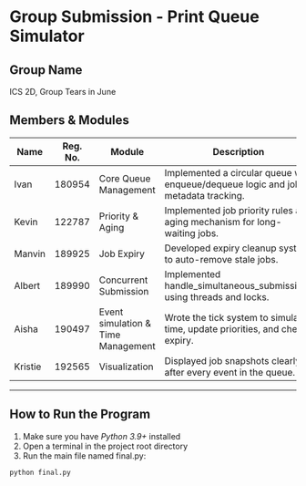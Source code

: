 # Group Submission - Print Queue Simulator

## Group Name
ICS 2D, Group Tears in June

## Members & Modules

| Name    | Reg. No. | Module                              | Description |
|---------|----------|-------------------------------------|-------------|
| Ivan    | 180954   | Core Queue Management               | Implemented a circular queue with enqueue/dequeue logic and job metadata tracking. |
| Kevin   | 122787   | Priority & Aging                    | Implemented job priority rules and aging mechanism for long-waiting jobs. |
| Manvin  | 189925   | Job Expiry                          | Developed expiry cleanup system to auto-remove stale jobs. |
| Albert  | 189990   | Concurrent Submission               | Implemented handle_simultaneous_submissions using threads and locks. |
| Aisha   | 190497   | Event simulation &  Time Management | Wrote the tick system to simulate time, update priorities, and check expiry. |
| Kristie | 192565   | Visualization                       | Displayed job snapshots clearly after every event in the queue. |


---

## How to Run the Program

1. Make sure you have *Python 3.9+* installed
2. Open a terminal in the project root directory
3. Run the main file named final.py:

```bash
python final.py